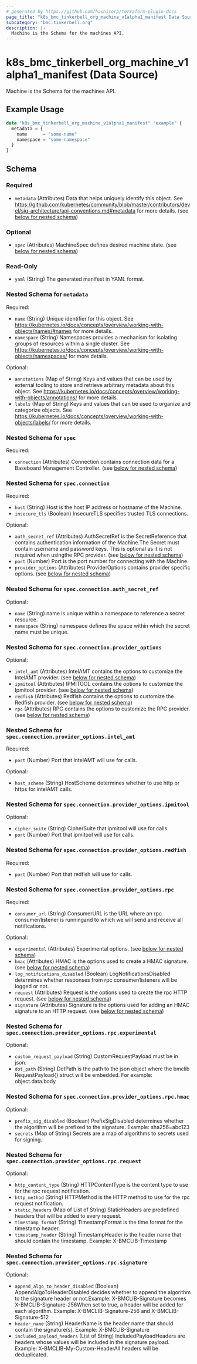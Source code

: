 ```yaml
---
# generated by https://github.com/hashicorp/terraform-plugin-docs
page_title: "k8s_bmc_tinkerbell_org_machine_v1alpha1_manifest Data Source - terraform-provider-k8s"
subcategory: "bmc.tinkerbell.org"
description: |-
  Machine is the Schema for the machines API.
---
```


# k8s_bmc_tinkerbell_org_machine_v1alpha1_manifest (Data Source)

Machine is the Schema for the machines API.

## Example Usage

```terraform
data "k8s_bmc_tinkerbell_org_machine_v1alpha1_manifest" "example" {
  metadata = {
    name      = "some-name"
    namespace = "some-namespace"
  }
}
```

<!-- schema generated by tfplugindocs -->
## Schema

### Required

- `metadata` (Attributes) Data that helps uniquely identify this object. See https://github.com/kubernetes/community/blob/master/contributors/devel/sig-architecture/api-conventions.md#metadata for more details. (see [below for nested schema](#nestedatt--metadata))

### Optional

- `spec` (Attributes) MachineSpec defines desired machine state. (see [below for nested schema](#nestedatt--spec))

### Read-Only

- `yaml` (String) The generated manifest in YAML format.

<a id="nestedatt--metadata"></a>
### Nested Schema for `metadata`

Required:

- `name` (String) Unique identifier for this object. See https://kubernetes.io/docs/concepts/overview/working-with-objects/names/#names for more details.
- `namespace` (String) Namespaces provides a mechanism for isolating groups of resources within a single cluster. See https://kubernetes.io/docs/concepts/overview/working-with-objects/namespaces/ for more details.

Optional:

- `annotations` (Map of String) Keys and values that can be used by external tooling to store and retrieve arbitrary metadata about this object. See https://kubernetes.io/docs/concepts/overview/working-with-objects/annotations/ for more details.
- `labels` (Map of String) Keys and values that can be used to organize and categorize objects. See https://kubernetes.io/docs/concepts/overview/working-with-objects/labels/ for more details.


<a id="nestedatt--spec"></a>
### Nested Schema for `spec`

Required:

- `connection` (Attributes) Connection contains connection data for a Baseboard Management Controller. (see [below for nested schema](#nestedatt--spec--connection))

<a id="nestedatt--spec--connection"></a>
### Nested Schema for `spec.connection`

Required:

- `host` (String) Host is the host IP address or hostname of the Machine.
- `insecure_tls` (Boolean) InsecureTLS specifies trusted TLS connections.

Optional:

- `auth_secret_ref` (Attributes) AuthSecretRef is the SecretReference that contains authentication information of the Machine.The Secret must contain username and password keys. This is optional as it is not required when usingthe RPC provider. (see [below for nested schema](#nestedatt--spec--connection--auth_secret_ref))
- `port` (Number) Port is the port number for connecting with the Machine.
- `provider_options` (Attributes) ProviderOptions contains provider specific options. (see [below for nested schema](#nestedatt--spec--connection--provider_options))

<a id="nestedatt--spec--connection--auth_secret_ref"></a>
### Nested Schema for `spec.connection.auth_secret_ref`

Optional:

- `name` (String) name is unique within a namespace to reference a secret resource.
- `namespace` (String) namespace defines the space within which the secret name must be unique.


<a id="nestedatt--spec--connection--provider_options"></a>
### Nested Schema for `spec.connection.provider_options`

Optional:

- `intel_amt` (Attributes) IntelAMT contains the options to customize the IntelAMT provider. (see [below for nested schema](#nestedatt--spec--connection--provider_options--intel_amt))
- `ipmitool` (Attributes) IPMITOOL contains the options to customize the Ipmitool provider. (see [below for nested schema](#nestedatt--spec--connection--provider_options--ipmitool))
- `redfish` (Attributes) Redfish contains the options to customize the Redfish provider. (see [below for nested schema](#nestedatt--spec--connection--provider_options--redfish))
- `rpc` (Attributes) RPC contains the options to customize the RPC provider. (see [below for nested schema](#nestedatt--spec--connection--provider_options--rpc))

<a id="nestedatt--spec--connection--provider_options--intel_amt"></a>
### Nested Schema for `spec.connection.provider_options.intel_amt`

Required:

- `port` (Number) Port that intelAMT will use for calls.

Optional:

- `host_scheme` (String) HostScheme determines whether to use http or https for intelAMT calls.


<a id="nestedatt--spec--connection--provider_options--ipmitool"></a>
### Nested Schema for `spec.connection.provider_options.ipmitool`

Optional:

- `cipher_suite` (String) CipherSuite that ipmitool will use for calls.
- `port` (Number) Port that ipmitool will use for calls.


<a id="nestedatt--spec--connection--provider_options--redfish"></a>
### Nested Schema for `spec.connection.provider_options.redfish`

Required:

- `port` (Number) Port that redfish will use for calls.


<a id="nestedatt--spec--connection--provider_options--rpc"></a>
### Nested Schema for `spec.connection.provider_options.rpc`

Required:

- `consumer_url` (String) ConsumerURL is the URL where an rpc consumer/listener is runningand to which we will send and receive all notifications.

Optional:

- `experimental` (Attributes) Experimental options. (see [below for nested schema](#nestedatt--spec--connection--provider_options--rpc--experimental))
- `hmac` (Attributes) HMAC is the options used to create a HMAC signature. (see [below for nested schema](#nestedatt--spec--connection--provider_options--rpc--hmac))
- `log_notifications_disabled` (Boolean) LogNotificationsDisabled determines whether responses from rpc consumer/listeners will be logged or not.
- `request` (Attributes) Request is the options used to create the rpc HTTP request. (see [below for nested schema](#nestedatt--spec--connection--provider_options--rpc--request))
- `signature` (Attributes) Signature is the options used for adding an HMAC signature to an HTTP request. (see [below for nested schema](#nestedatt--spec--connection--provider_options--rpc--signature))

<a id="nestedatt--spec--connection--provider_options--rpc--experimental"></a>
### Nested Schema for `spec.connection.provider_options.rpc.experimental`

Optional:

- `custom_request_payload` (String) CustomRequestPayload must be in json.
- `dot_path` (String) DotPath is the path to the json object where the bmclib RequestPayload{} struct will be embedded. For example: object.data.body


<a id="nestedatt--spec--connection--provider_options--rpc--hmac"></a>
### Nested Schema for `spec.connection.provider_options.rpc.hmac`

Optional:

- `prefix_sig_disabled` (Boolean) PrefixSigDisabled determines whether the algorithm will be prefixed to the signature. Example: sha256=abc123
- `secrets` (Map of String) Secrets are a map of algorithms to secrets used for signing.


<a id="nestedatt--spec--connection--provider_options--rpc--request"></a>
### Nested Schema for `spec.connection.provider_options.rpc.request`

Optional:

- `http_content_type` (String) HTTPContentType is the content type to use for the rpc request notification.
- `http_method` (String) HTTPMethod is the HTTP method to use for the rpc request notification.
- `static_headers` (Map of List of String) StaticHeaders are predefined headers that will be added to every request.
- `timestamp_format` (String) TimestampFormat is the time format for the timestamp header.
- `timestamp_header` (String) TimestampHeader is the header name that should contain the timestamp. Example: X-BMCLIB-Timestamp


<a id="nestedatt--spec--connection--provider_options--rpc--signature"></a>
### Nested Schema for `spec.connection.provider_options.rpc.signature`

Optional:

- `append_algo_to_header_disabled` (Boolean) AppendAlgoToHeaderDisabled decides whether to append the algorithm to the signature header or not.Example: X-BMCLIB-Signature becomes X-BMCLIB-Signature-256When set to true, a header will be added for each algorithm. Example: X-BMCLIB-Signature-256 and X-BMCLIB-Signature-512
- `header_name` (String) HeaderName is the header name that should contain the signature(s). Example: X-BMCLIB-Signature
- `included_payload_headers` (List of String) IncludedPayloadHeaders are headers whose values will be included in the signature payload. Example: X-BMCLIB-My-Custom-HeaderAll headers will be deduplicated.

